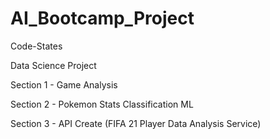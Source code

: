 # AI_Bootcamp_Project

Code-States

Data Science Project

Section 1 - Game Analysis

Section 2 - Pokemon Stats Classification ML

Section 3 - API Create (FIFA 21 Player Data Analysis Service)

